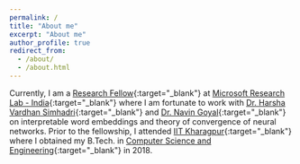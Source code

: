 ```yaml
---
permalink: /
title: "About me"
excerpt: "About me"
author_profile: true
redirect_from: 
  - /about/
  - /about.html
---
```


Currently, I am a [Research Fellow](https://www.microsoft.com/en-us/research/lab/microsoft-research-india/research-fellow-program/?#){:target="_blank"} at [Microsoft Research Lab - India](https://www.microsoft.com/en-us/research/lab/microsoft-research-india/){:target="_blank"} where I am fortunate to work with [Dr. Harsha Vardhan Simhadri](http://harsha-simhadri.org/){:target="_blank"} and [Dr. Navin Goyal](https://dblp.uni-trier.de/pers/hd/g/Goyal:Navin){:target="_blank"} on interpretable word embeddings and theory of convergence of neural networks. Prior to the fellowship, I attended [IIT Kharagpur](http://www.iitkgp.ac.in){:target="_blank"} where I obtained my B.Tech. in [Computer Science and Engineering](http://cse.iitkgp.ac.in/){:target="_blank"} in 2018.
